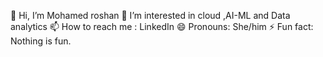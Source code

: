 👋 Hi, I’m Mohamed roshan
👀 I’m interested in cloud ,AI-ML and Data analytics
📫 How to reach me : LinkedIn
😄 Pronouns: She/him
⚡ Fun fact: Nothing is fun.
